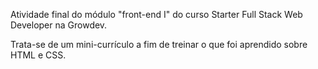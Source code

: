 Atividade final do módulo "front-end I" do curso Starter Full Stack Web Developer na Growdev.

Trata-se de um mini-currículo a fim de treinar o que foi aprendido sobre HTML e CSS.

